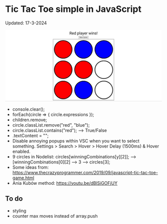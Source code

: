 
# Tic Tac Toe simple in JavaScript

Updated: 17-3-2024

![Screenshot](./assets/screenshot.jpg)

* console.clear();
* forEach(circle => { circle.expressions });
* children.remove;
* circle.classList.remove("red", "blue");
* circle.classList.contains("red"); --> True/False
* .textContent = "";
* Disable annoying popups within VSC when you want to select something. Settings > Search > Hover > Hover Delay (1500ms) & Hover enabled.
* 9 circles in Nodelist: circles[winningCombinations[y][2]]; --> [winningCombinations[0][2] --> 3 --> circles[3];
* Some ideas from:
https://www.thecrazyprogrammer.com/2019/09/javascript-tic-tac-toe-game.html
* Ania Kubów method: https://youtu.be/dBlSiGOFjUY  

## To do
* styling
* counter max moves instead of array.push